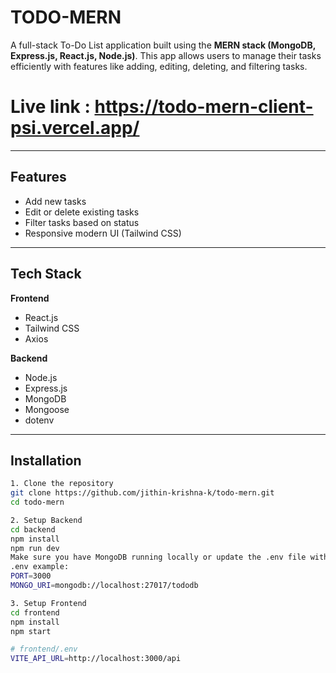 # TODO-MERN

A full-stack To-Do List application built using the **MERN stack (MongoDB, Express.js, React.js, Node.js)**. This app allows users to manage their tasks efficiently with features like adding, editing, deleting, and filtering tasks.

# Live link : https://todo-mern-client-psi.vercel.app/

---

## Features

- Add new tasks
- Edit or delete existing tasks
- Filter tasks based on status
- Responsive modern UI (Tailwind CSS)

---

## Tech Stack

**Frontend**  
- React.js  
- Tailwind CSS  
- Axios

**Backend**  
- Node.js  
- Express.js  
- MongoDB  
- Mongoose  
- dotenv

---

## Installation

```bash
1. Clone the repository
git clone https://github.com/jithin-krishna-k/todo-mern.git
cd todo-mern

```
```bash
2. Setup Backend
cd backend
npm install
npm run dev
Make sure you have MongoDB running locally or update the .env file with your MongoDB URI.
.env example:
PORT=3000
MONGO_URI=mongodb://localhost:27017/tododb
```
```bash
3. Setup Frontend
cd frontend
npm install
npm start

# frontend/.env
VITE_API_URL=http://localhost:3000/api

```
